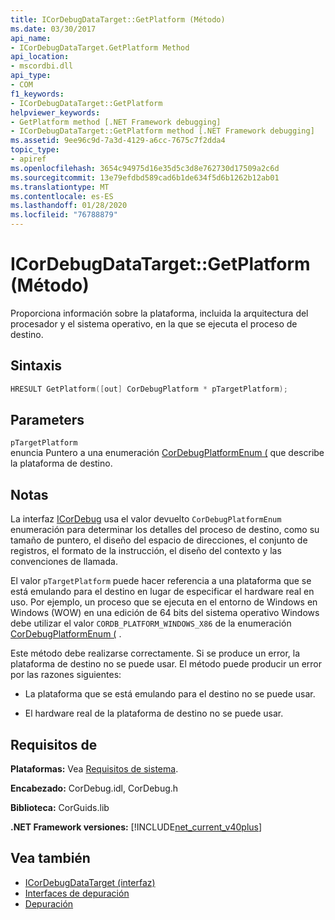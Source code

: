 ```yaml
---
title: ICorDebugDataTarget::GetPlatform (Método)
ms.date: 03/30/2017
api_name:
- ICorDebugDataTarget.GetPlatform Method
api_location:
- mscordbi.dll
api_type:
- COM
f1_keywords:
- ICorDebugDataTarget::GetPlatform
helpviewer_keywords:
- GetPlatform method [.NET Framework debugging]
- ICorDebugDataTarget::GetPlatform method [.NET Framework debugging]
ms.assetid: 9ee96c9d-7a3d-4129-a6cc-7675c7f2dda4
topic_type:
- apiref
ms.openlocfilehash: 3654c94975d16e35d5c3d8e762730d17509a2c6d
ms.sourcegitcommit: 13e79efdbd589cad6b1de634f5d6b1262b12ab01
ms.translationtype: MT
ms.contentlocale: es-ES
ms.lasthandoff: 01/28/2020
ms.locfileid: "76788879"
---
```

# <a name="icordebugdatatargetgetplatform-method"></a>ICorDebugDataTarget::GetPlatform (Método)
Proporciona información sobre la plataforma, incluida la arquitectura del procesador y el sistema operativo, en la que se ejecuta el proceso de destino.  
  
## <a name="syntax"></a>Sintaxis  
  
```cpp  
HRESULT GetPlatform([out] CorDebugPlatform * pTargetPlatform);  
```  
  
## <a name="parameters"></a>Parameters  
 `pTargetPlatform`  
 enuncia Puntero a una enumeración [CorDebugPlatformEnum (](cordebugplatform-enumeration.md) que describe la plataforma de destino.  
  
## <a name="remarks"></a>Notas  
 La interfaz [ICorDebug](icordebug-interface.md) usa el valor devuelto `CorDebugPlatformEnum` enumeración para determinar los detalles del proceso de destino, como su tamaño de puntero, el diseño del espacio de direcciones, el conjunto de registros, el formato de la instrucción, el diseño del contexto y las convenciones de llamada.  
  
 El valor `pTargetPlatform` puede hacer referencia a una plataforma que se está emulando para el destino en lugar de especificar el hardware real en uso. Por ejemplo, un proceso que se ejecuta en el entorno de Windows en Windows (WOW) en una edición de 64 bits del sistema operativo Windows debe utilizar el valor `CORDB_PLATFORM_WINDOWS_X86` de la enumeración [CorDebugPlatformEnum (](cordebugplatform-enumeration.md) .  
  
 Este método debe realizarse correctamente. Si se produce un error, la plataforma de destino no se puede usar. El método puede producir un error por las razones siguientes:  
  
- La plataforma que se está emulando para el destino no se puede usar.  
  
- El hardware real de la plataforma de destino no se puede usar.  
  
## <a name="requirements"></a>Requisitos de  
 **Plataformas:** Vea [Requisitos de sistema](../../../../docs/framework/get-started/system-requirements.md).  
  
 **Encabezado:** CorDebug.idl, CorDebug.h  
  
 **Biblioteca:** CorGuids.lib  
  
 **.NET Framework versiones:** [!INCLUDE[net_current_v40plus](../../../../includes/net-current-v40plus-md.md)]  
  
## <a name="see-also"></a>Vea también

- [ICorDebugDataTarget (interfaz)](icordebugdatatarget-interface.md)
- [Interfaces de depuración](debugging-interfaces.md)
- [Depuración](index.md)
